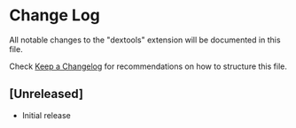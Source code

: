 # Change Log

All notable changes to the "dextools" extension will be documented in this file.

Check [Keep a Changelog](http://keepachangelog.com/) for recommendations on how to structure this file.

## [Unreleased]

- Initial release